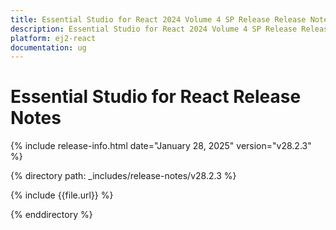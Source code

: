 ```yaml
---
title: Essential Studio for React 2024 Volume 4 SP Release Release Notes  
description: Essential Studio for React 2024 Volume 4 SP Release Release Notes  
platform: ej2-react
documentation: ug
---
```


# Essential Studio for React  Release Notes  

{% include release-info.html date="January 28, 2025"  version="v28.2.3" %}

{% directory path: _includes/release-notes/v28.2.3 %}

{% include {{file.url}} %}

{% enddirectory %}